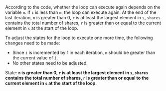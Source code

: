According to the code, whether the loop can execute again depends on the variable `m`. If `i` is less than `m`, the loop can execute again. At the end of the last iteration, `n` is greater than 0, `r` is at least the largest element in `s`, `shares` contains the total number of shares, `r` is greater than or equal to the current element in `s` at the start of the loop. 

To adjust the states for the loop to execute one more time, the following changes need to be made:
- Since `i` is incremented by 1 in each iteration, `m` should be greater than the current value of `i`.
- No other states need to be adjusted.

State: **`n` is greater than 0, `r` is at least the largest element in `s`, `shares` contains the total number of shares, `r` is greater than or equal to the current element in `s` at the start of the loop**.